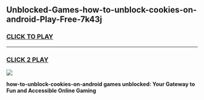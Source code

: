 
## Unblocked-Games-how-to-unblock-cookies-on-android-Play-Free-7k43j
<h3>
<a href="https://premium76.site?title=how-to-unblock-cookies-on-android&ref=18A1">CLICK TO PLAY</a></h3>
<hr>

<h3>
<a href="https://premium76.site?title=how-to-unblock-cookies-on-android&ref=18A1">CLICK 2 PLAY</a>
  
</h3>

<a href="https://premium76.site?title=how-to-unblock-cookies-on-android&ref=18A1"><img src="https://clearcache.store/games.png"></a>


**how-to-unblock-cookies-on-android games unblocked: Your Gateway to Fun and Accessible Online Gaming**
